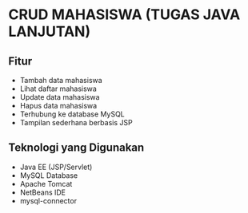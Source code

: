 # CRUD MAHASISWA (TUGAS JAVA LANJUTAN)
## Fitur
- Tambah data mahasiswa  
- Lihat daftar mahasiswa  
- Update data mahasiswa  
- Hapus data mahasiswa  
- Terhubung ke database MySQL  
- Tampilan sederhana berbasis JSP

## Teknologi yang Digunakan

- Java EE (JSP/Servlet)  
- MySQL Database  
- Apache Tomcat  
- NetBeans IDE  
- mysql-connector


